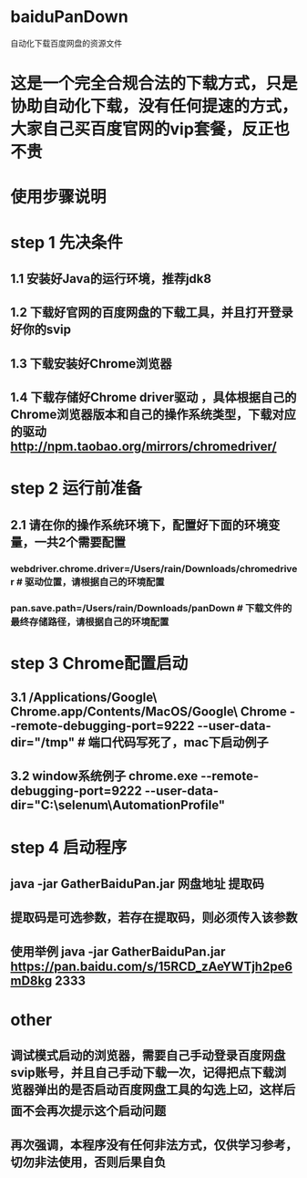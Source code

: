# baiduPanDown
自动化下载百度网盘的资源文件

# 这是一个完全合规合法的下载方式，只是协助自动化下载，没有任何提速的方式，大家自己买百度官网的vip套餐，反正也不贵

# 使用步骤说明

# step 1 先决条件
## 1.1 安装好Java的运行环境，推荐jdk8
## 1.2 下载好官网的百度网盘的下载工具，并且打开登录好你的svip
## 1.3 下载安装好Chrome浏览器
## 1.4 下载存储好Chrome driver驱动 ，具体根据自己的Chrome浏览器版本和自己的操作系统类型，下载对应的驱动 http://npm.taobao.org/mirrors/chromedriver/

# step 2 运行前准备
## 2.1 请在你的操作系统环境下，配置好下面的环境变量，一共2个需要配置
###    webdriver.chrome.driver=/Users/rain/Downloads/chromedriver  # 驱动位置，请根据自己的环境配置
###    pan.save.path=/Users/rain/Downloads/panDown                 # 下载文件的最终存储路径，请根据自己的环境配置


# step 3 Chrome配置启动
## 3.1 /Applications/Google\ Chrome.app/Contents/MacOS/Google\ Chrome --remote-debugging-port=9222 --user-data-dir="/tmp"  # 端口代码写死了，mac下启动例子
## 3.2 window系统例子 chrome.exe --remote-debugging-port=9222 --user-data-dir="C:\selenum\AutomationProfile"

# step 4 启动程序
## java -jar GatherBaiduPan.jar 网盘地址 提取码
## 提取码是可选参数，若存在提取码，则必须传入该参数
## 使用举例 java -jar GatherBaiduPan.jar https://pan.baidu.com/s/15RCD_zAeYWTjh2pe6mD8kg 2333


# other
## 调试模式启动的浏览器，需要自己手动登录百度网盘svip账号，并且自己手动下载一次，记得把点下载浏览器弹出的是否启动百度网盘工具的勾选上☑️，这样后面不会再次提示这个启动问题
## 再次强调，本程序没有任何非法方式，仅供学习参考，切勿非法使用，否则后果自负
